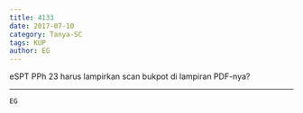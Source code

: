 ```yaml
---
title: 4133
date: 2017-07-10
category: Tanya-SC
tags: KUP
author: EG
---
```


eSPT PPh 23 harus lampirkan scan bukpot di lampiran PDF-nya?

---



`EG`
